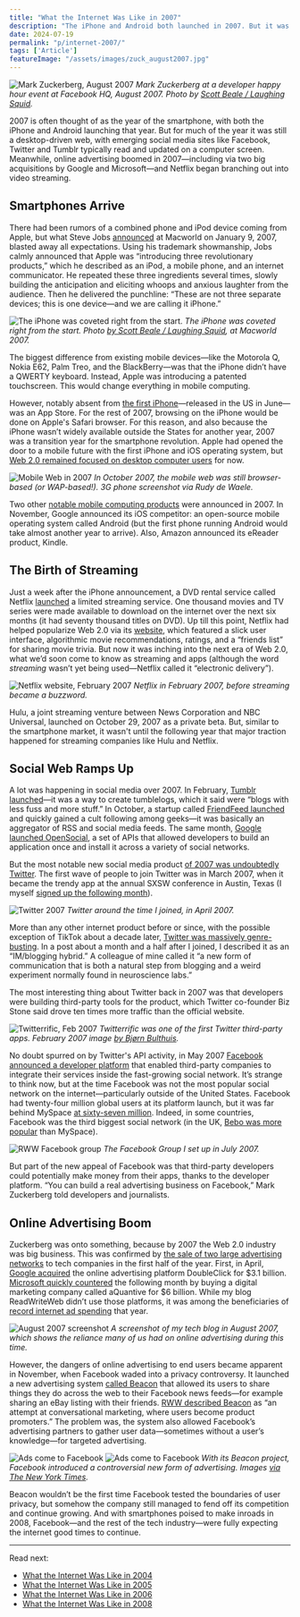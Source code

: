 ```yaml
---
title: "What the Internet Was Like in 2007"
description: "The iPhone and Android both launched in 2007. But it was still a desktop web, with social networking sites like Facebook, Twitter and Tumblr keeping people glued to their computer screens."
date: 2024-07-19
permalink: "p/internet-2007/"
tags: ['Article']
featureImage: "/assets/images/zuck_august2007.jpg"
---
```


![Mark Zuckerberg, August 2007](/assets/images/zuck_august2007.jpg)
*Mark Zuckerberg at a developer happy hour event at Facebook HQ, August 2007. Photo by [Scott Beale / Laughing Squid](https://laughingsquid.com/lunch-20-developer-happy-hour-at-facebook/).*

2007 is often thought of as the year of the smartphone, with both the iPhone and Android launching that year. But for much of the year it was still a desktop-driven web, with emerging social media sites like Facebook, Twitter and Tumblr typically read and updated on a computer screen. Meanwhile, online advertising boomed in 2007—including via two big acquisitions by Google and Microsoft—and Netflix began branching out into video streaming.

## Smartphones Arrive

There had been rumors of a combined phone and iPod device coming from Apple, but what Steve Jobs [announced](https://www.youtube.com/watch?v=wGoM_wVrwng) at Macworld on January 9, 2007, blasted away all expectations. Using his trademark showmanship, Jobs calmly announced that Apple was “introducing three revolutionary products,” which he described as an iPod, a mobile phone, and an internet communicator. He repeated these three ingredients several times, slowly building the anticipation and eliciting whoops and anxious laughter from the audience. Then he delivered the punchline: “These are not three separate devices; this is one device—and we are calling it iPhone.”

![The iPhone was coveted right from the start.](/assets/images/353229780_fe7be7cb3d_o.jpg)
*The iPhone was coveted right from the start. Photo [by Scott Beale / Laughing Squid](https://laughingsquid.com/macworld-2007-photos/), at Macworld 2007.*

The biggest difference from existing mobile devices—like the Motorola Q, Nokia E62, Palm Treo, and the BlackBerry—was that the iPhone didn’t have a QWERTY keyboard. Instead, Apple was introducing a patented touchscreen. This would change everything in mobile computing.

However, notably absent from [the first iPhone](/p/021-iphone-debut-2007-rww-network/)—released in the US in June—was an App Store. For the rest of 2007, browsing on the iPhone would be done on Apple's Safari browser. For this reason, and also because the iPhone wasn’t widely available outside the States for another year, 2007 was a transition year for the smartphone revolution. Apple had opened the door to a mobile future with the first iPhone and iOS operating system, but [Web 2.0 remained focused on desktop computer users](/p/024-readwriteweb-key-hire-hustle-culture/) for now.

![Mobile Web in 2007](/assets/images/mobile20_2007.jpg)
*In October 2007, the mobile web was still browser-based (or WAP-based!). 3G phone screenshot via Rudy de Waele.*

Two other [notable mobile computing products](/p/026-rww-redesign-2007-crunchies/) were announced in 2007. In November, Google announced its iOS competitor: an open-source mobile operating system called Android (but the first phone running Android would take almost another year to arrive). Also, Amazon announced its eReader product, Kindle. 

## The Birth of Streaming

Just a week after the iPhone announcement, a DVD rental service called Netflix [launched](https://web.archive.org/web/20071018042331/http://www.netflix.com/MediaCenter?id=5384) a limited streaming service. One thousand movies and TV series were made available to download on the internet over the next six months (it had seventy thousand titles on DVD). Up till this point, Netflix had helped popularize Web 2.0 via its [website](https://web.archive.org/web/20070211020657/http://www.netflix.com/MediaCenter?id=5379&hnjr=8), which featured a slick user interface, algorithmic movie recommendations, ratings, and a “friends list” for sharing movie trivia. But now it was inching into the next era of Web 2.0, what we’d soon come to know as streaming and apps (although the word *streaming* wasn’t yet being used—Netflix called it “electronic delivery”).

![Netflix website, February 2007](/assets/images/netflix_feb07.jpg)
*Netflix in February 2007, before streaming became a buzzword.*

Hulu, a joint streaming venture between News Corporation and NBC Universal, launched on October 29, 2007 as a private beta. But, similar to the smartphone market, it wasn't until the following year that major traction happened for streaming companies like Hulu and Netflix.

## Social Web Ramps Up

A lot was happening in social media over 2007. In February, [Tumblr launched](/p/the-golden-age-of-microblogging/)—it was a way to create tumblelogs, which it said were “blogs with less fuss and more stuff.” In October, a startup called [FriendFeed launched](/p/025-health-problems-server-issues/) and quickly gained a cult following among geeks—it was basically an aggregator of RSS and social media feeds. The same month, [Google launched OpenSocial](https://web.archive.org/web/20080112102649/http://www.readwriteweb.com/archives/confirmed_myspace_join_opensocial.php), a set of APIs that allowed developers to build an application once and install it across a variety of social networks. 

But the most notable new social media product [of 2007 was undoubtedly Twitter](/p/twitter-in-2007-the-open-platform/). The first wave of people to join Twitter was in March 2007, when it became the trendy app at the annual SXSW conference in Austin, Texas (I myself [signed up the following month](/p/022-web20-expo-2007/)).

![Twitter 2007](/assets/images/twitter-20april2007.png)
*Twitter around the time I joined, in April 2007.*

More than any other internet product before or since, with the possible exception of TikTok about a decade later, [Twitter was massively genre-busting](/p/twitter-in-2007-key-facts/). In a post about a month and a half after I joined, I described it as an “IM/blogging hybrid.” A colleague of mine called it “a new form of communication that is both a natural step from blogging and a weird experiment normally found in neuroscience labs.”

The most interesting thing about Twitter back in 2007 was that developers were building third-party tools for the product, which Twitter co-founder Biz Stone said drove ten times more traffic than the official website.

![Twitterrific, Feb 2007](/assets/images/402616454_27c54de2b7_o.jpg)
*Twitterrific was one of the first Twitter third-party apps. February 2007 image [by Bjørn Bulthuis](https://www.flickr.com/photos/bjornb/402616454/).*

No doubt spurred on by Twitter's API activity, in May 2007 [Facebook announced a developer platform](https://web.archive.org/web/20070527115417/http://www.readwriteweb.com/archives/facebook_grows_up.php) that enabled third-party companies to integrate their services inside the fast-growing social network. It’s strange to think now, but at the time Facebook was not the most popular social network on the internet—particularly outside of the United States. Facebook had twenty-four million global users at its platform launch, but it was far behind MySpace [at sixty-seven million](https://www.nytimes.com/2007/05/25/technology/25social.html?ex=1337745600&en=f2f174b3138314fe&ei=5088&partner=rssnyt&emc=rss). Indeed, in some countries, Facebook was the third biggest social network (in the UK, [Bebo was more popular](https://www.zdnet.com/article/bebo-overtakes-myspace-in-the-uk/) than MySpace). 

![RWW Facebook group](/assets/images/facebook_rww_jul2007.png)
*The Facebook Group I set up in July 2007.*

But part of the new appeal of Facebook was that third-party developers could potentially make money from their apps, thanks to the developer platform. “You can build a real advertising business on Facebook,” Mark Zuckerberg told developers and journalists.

## Online Advertising Boom

Zuckerberg was onto something, because by 2007 the Web 2.0 industry was big business. This was confirmed by [the sale of two large advertising networks](/p/023-microsoft-mix-2007/) to tech companies in the first half of the year. First, in April, [Google acquired](https://web.archive.org/web/20070416003802/http://www.readwriteweb.com/archives/google_to_acquire_doubleclick.php) the online advertising platform DoubleClick for $3.1 billion. [Microsoft quickly countered](https://web.archive.org/web/20080111145106/http://www.readwriteweb.com/archives/microsoft_gets.php) the following month by buying a digital marketing company called aQuantive for $6 billion. While my blog ReadWriteWeb didn’t use those platforms, it was among the beneficiaries of [record internet ad spending](https://money.cnn.com/2007/06/06/news/companies/onlineads/index.htm) that year.

![August 2007 screenshot](/assets/images/aug07_screenshot.jpg)
*A screenshot of my tech blog in August 2007, which shows the reliance many of us had on online advertising during this time.*

However, the dangers of online advertising to end users became apparent in November, when Facebook waded into a privacy controversy. It launched a new advertising system [called Beacon](/p/025-health-problems-server-issues/) that allowed its users to share things they do across the web to their Facebook news feeds—for example sharing an eBay listing with their friends. [RWW described Beacon](https://web.archive.org/web/20071209164831/http://www.readwriteweb.com/archives/facebook_unveils_ad_strategy.php) as “an attempt at conversational marketing, where users become product promoters.” The problem was, the system also allowed Facebook’s advertising partners to gather user data—sometimes without a user’s knowledge—for targeted advertising.

![Ads come to Facebook](/assets/images/americangangster.533.jpg)
![Ads come to Facebook](/assets/images/blockbuster.533.jpg)
*With its Beacon project, Facebook introduced a controversial new form of advertising. Images [via The New York Times](https://archive.nytimes.com/bits.blogs.nytimes.com/2007/11/29/the-evolution-of-facebooks-beacon/).*

Beacon wouldn’t be the first time Facebook tested the boundaries of user privacy, but somehow the company still managed to fend off its competition and continue growing. And with smartphones poised to make inroads in 2008, Facebook—and the rest of the tech industry—were fully expecting the internet good times to continue.

* * *

Read next:
* [What the Internet Was Like in 2004](/p/internet-2004/)
* [What the Internet Was Like in 2005](/p/what-the-web-was-like-in-2005/)
* [What the Internet Was Like in 2006](/p/internet-2006/)
* [What the Internet Was Like in 2008](/p/internet-2008/)

